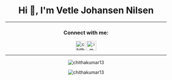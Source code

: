 <h1 align="center">Hi 👋, I'm Vetle Johansen Nilsen</h1>

---

<h3 align="center">Connect with me:</h3>

<p align="center">
<a href="https://www.linkedin.com/in/vetle-nilsen-7979711a7/" target="blank"><img align="center" src="https://cdn.jsdelivr.net/npm/simple-icons@3.0.1/icons/linkedin.svg" alt="chithakumar13" height="30" width="30" /></a>
<a href="https://instagram.com/vetlenilsenn" target="blank"><img align="center" src="https://cdn.jsdelivr.net/npm/simple-icons@3.0.1/icons/instagram.svg" alt="i_m_ck13" height="30" width="30" /></a>
</p>

---

<p align="center"><img align="center" src="https://github-readme-stats.vercel.app/api?username=vetlenilsenn&show_icons=true&theme=tokyonight" alt="chithakumar13" /></p>

<p align="center"><img align="center" src="https://github-readme-stats.vercel.app/api/top-langs/?username=anuraghazra&theme=tokyonight" alt="chithakumar13" /></p>


